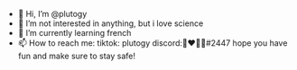 - 👋 Hi, I’m @plutogy
- 👀 I’m not interested in anything, but i love science
- 🌱 I’m currently learning french
- 📫 How to reach me: tiktok: plutogy discord:🤡❤🖤🤡#2447
hope you have fun and make sure to stay safe!
